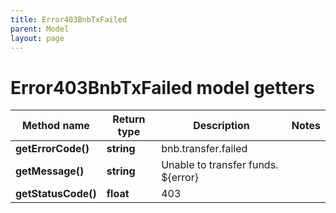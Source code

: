 ```yaml
---
title: Error403BnbTxFailed
parent: Model
layout: page
---
```


# Error403BnbTxFailed model getters

Method name | Return type | Description | Notes
------------ | ------------- | ------------- | -------------
**getErrorCode()** | **string** | bnb.transfer.failed |
**getMessage()** | **string** | Unable to transfer funds. ${error} |
**getStatusCode()** | **float** | 403 |

